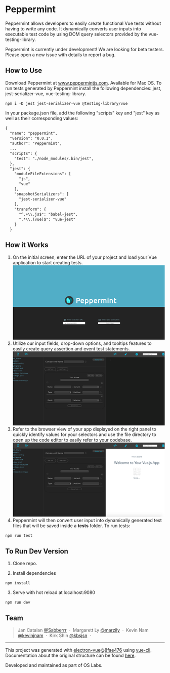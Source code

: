 # Peppermint

Peppermint allows developers to easily create functional Vue tests without having to write any code. It dynamically converts user inputs into executable test code by using DOM query selectors provided by the vue-testing-library.

Peppermint is currently under development! We are looking for beta testers. Please open a new issue with details to report a bug.

## How to Use
Download Peppermint at www.peppermintjs.com. Available for Mac OS. To run tests generated by Peppermint install the following dependencies: jest, jest-serializer-vue, vue-testing-library.
```
npm i -D jest jest-serializer-vue @testing-library/vue
```

In your package.json file, add the following "scripts" key and "jest" key as well as their corresponding values:
```
{
  "name": "peppermint",
  "version": "0.0.1",
  "author": "Peppermint",
  ...
  "scripts": {
    "test": "./node_modules/.bin/jest",
  },
  "jest": {
    "moduleFileExtensions": [
      "js",
      "vue"
    ],
    "snapshotSerializers": [
      "jest-serializer-vue"
    ],
    "transform": {
      "^.+\\.js$": "babel-jest",
      ".*\\.(vue)$": "vue-jest"
    }
  }
```

## How it Works

1. On the initial screen, enter the URL of your project and load your Vue application to start creating tests.
![Landing Page](https://github.com/PeppermintCO/Peppermint/blob/master/assets/images/landing-page.png)
2. Utilize our input fields, drop-down options, and tooltips features to easily create query assertion and event test statements.
![Peppermint with code editor](https://github.com/PeppermintCO/Peppermint/blob/master/assets/images/peppermint-w-code-editor.png)
3. Refer to the browser view of your app displayed on the right panel to quickly identify values for your selectors and use the file directory to open up the code editor to easily refer to your codebase.
![Peppermint with browser](https://github.com/PeppermintCO/Peppermint/blob/master/assets/images/peppermint-w-browser.png)
4. Peppermint will then convert user input into dynamically generated test files that will be saved inside a __tests__ folder. To run tests:
```
npm run test
```

## To Run Dev Version
1. Clone repo.

2. Install dependencies
```
npm install
```

3. Serve with hot reload at localhost:9080
```
npm run dev
```


## Team

> Jan Catalan [@Sabberrr](https://github.com/Sabberrr) &nbsp;&middot;&nbsp;
> Margarett Ly [@marzily](https://github.com/marzily) &nbsp;&middot;&nbsp;
> Kevin Nam [@kevinjnam](https://github.com/kevinjnam) &nbsp;&middot;&nbsp;
> Kirk Shin [@kbsjsn](https://github.com/kbsjsn) &nbsp;&middot;&nbsp;

---

This project was generated with [electron-vue](https://github.com/SimulatedGREG/electron-vue)@[8fae476](https://github.com/SimulatedGREG/electron-vue/tree/8fae4763e9d225d3691b627e83b9e09b56f6c935) using [vue-cli](https://github.com/vuejs/vue-cli). Documentation about the original structure can be found [here](https://simulatedgreg.gitbooks.io/electron-vue/content/index.html).

Developed and maintained as part of OS Labs.
